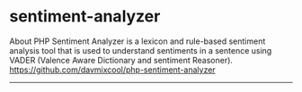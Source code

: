 # sentiment-analyzer

<!-- Contenuto migrato da _docs/sentiment-analyzer.txt -->

About
PHP Sentiment Analyzer is a lexicon and rule-based sentiment analysis tool that is used to understand sentiments in a sentence using VADER (Valence Aware Dictionary and sentiment Reasoner).
https://github.com/davmixcool/php-sentiment-analyzer


-------------------------------------------------------------


